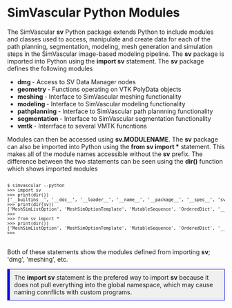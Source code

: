 # SimVascular Python Modules #

The SimVascular **sv** Python package extends Python to include modules and classes used to access, manipulate and create
data for each of the path planning, segmentation, modeling, mesh generation and simulation steps in the SimVascular
image-based modeling pipeline. The <b>sv</b> package is imported into Python using the <b>import sv</b> statement. 
The **sv** package defines the following modules 

<ul>
  <li> <b> dmg </b> - Access to SV Data Manager nodes </li>
  <li> <b> geometry </b> - Functions operating on VTK PolyData objects </li>
  <li> <b> meshing </b> - Interface to SimVascular meshing functionality </li>
  <li> <b> modeling </b> - Interface to SimVascular modeling functionality </li>
  <li> <b> pathplanning </b> - Interface to SimVascular path plannning functionality </li>
  <li> <b> segmentation </b> - Interface to SimVascular segmentation functionality </li>
  <li> <b> vmtk </b> - Interrface to several VMTK funcntions </li>
</ul>

Modules can then be accessed using **sv.MODULENAME**. The <b>sv</b> package can also be imported into Python using the 
<b>from sv import \*</b> statement. This makes all of the module names accessible without the **sv** prefix. The difference
between the two statements can be seen using the **dir()** function which shows imported modules

<pre>
<div style="font-size:10px; height: auto; overflow: visible;">
$ simvascular --python
>>> import sv
>>> print(dir())
['__builtins__', '__doc__', '__loader__', '__name__', '__package__', '__spec__', 'sv']
>>> print(dir(sv))
['MeshSimListOption', 'MeshSimOptionTemplate', 'MutableSequence', 'OrderedDict', '__builtins__', '__cached__', '__doc__', '__file__', '__loader__', '__name__', '__package__', '__path__', '__spec__', 'ctypes', 'dmg', 'ext', 'geometry', 'image', 'load_module', 'mesh_utils', 'meshing', 'meshsim_options', 'meshsim_plugin', 'modeling', 'parasolid_plugin', 'pathplanning', 'project', 'python_api_lib', 'repository', 'seg_lib', 'segmentation', 'solid_occt', 'sys', 'vmtk']
>>>
>>> from sv import *
>>> print(dir())
['MeshSimListOption', 'MeshSimOptionTemplate', 'MutableSequence', 'OrderedDict', '__builtins__', '__doc__', '__loader__', '__name__', '__package__', '__spec__', 'ctypes', 'dmg', 'ext', 'geometry', 'image', 'load_module', 'mesh_utils', 'meshing', 'meshsim_options', 'meshsim_plugin', 'modeling', 'parasolid_plugin', 'pathplanning', 'project', 'python_api_lib', 'repository', 'seg_lib', 'segmentation', 'solid_occt', 'sv', 'sys', 'vmtk']
>>> 
</div>
</pre>
Both of these statements show the modules defined from importing <b>sv</b>; 'dmg', 'meshing', etc. 
<br>
<div style="background-color: #F0F0F0; padding: 10px; border: 1px solid #0000e6; border-left: 6px solid #0000e6">
The <b>import sv</b> statement is the prefered way to import <b>sv</b> because it does not pull everything into the global namespace,
which may cause naming connflicts with custom programs.
</div>
<br>

